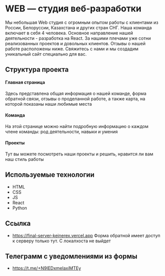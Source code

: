 # WEB — студия веб‑разработки

Мы небольшая Web студия с огромным опытом работы с клиентами из России, Белоруссии, Казахстана и других стран СНГ. Наша команда включает в себя 4 человека. Основное направление нашей деятельности - разработка на React. За нашими плечами уже сотни реализованных проектов и довольных клиентов. Отзывы о нашей работе расположены ниже. Свяжитесь с нами и мы создадим уникальный сайт специально для вас.

## Структура проекта

#### Главная страница
Здесь представлена общая информация о нашей команде, форма обратной связи, отзывы о проделанной работе, а также карта, на которой показаны наши любимые места

#### Команда
На этой странице можно найти подробную информацию о каждом члене команды: род деятельности, навыки и умения

#### Проекты
Тут вы можете посмотреть наши проекты и решить, нравится ли вам наш стиль работы

## Используемые технологии

- HTML
- CSS
- JS
- React
- Python

## Ссылка
- https://final-server-keinerex.vercel.app
Форма обратной имеет доступ к серверу только тут. С локалхоста не выйдет
## Телеграмм с уведомлениями из формы
- https://t.me/+N9IEDxmelaxiMTEy
